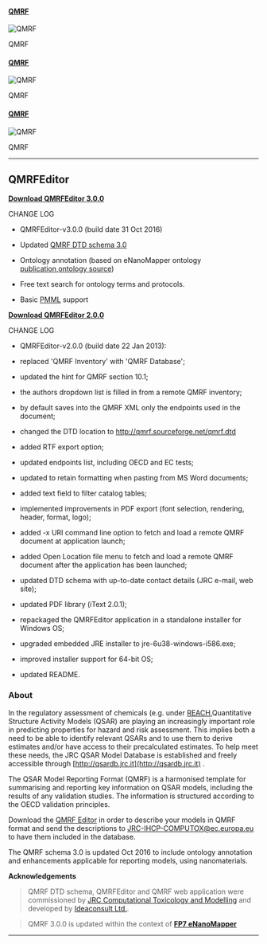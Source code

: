 #### [QMRF][qmrf1]

![QMRF](images/qmrf1.png "QMRF") 

QMRF

#### [QMRF][qmrf2]

![QMRF](images/qmrf2.png "QMRF")

QMRF

#### [QMRF][qmrf3]

![QMRF](images/qmrf3.png "QMRF")

QMRF

[qmrf1]: index.html
[qmrf2]: index.html
[qmrf3]: index.html

---

## QMRFEditor

**[Download QMRFEditor 3.0.0](https://sourceforge.net/projects/qmrf/files/QMRF%20Editor/3.0.0/)**

CHANGE LOG

* QMRFEditor-v3.0.0 (build date 31 Oct 2016)

* Updated [QMRF DTD schema 3.0](http://qmrf.sourceforge.net/qmrf3.0.0.dtd) 

* Ontology annotation (based on eNanoMapper ontology [publication](http://www.jbiomedsem.com/content/6/1/10/),[ontology source](https://github.com/enanomapper/ontologies))

* Free text search for ontology terms and protocols.

* Basic [PMML](https://en.wikipedia.org/wiki/Predictive_Model_Markup_Language) support

**[Download QMRFEditor 2.0.0](https://sourceforge.net/projects/qmrf/files/QMRF%20Editor/2.0.0/)**

CHANGE LOG

* QMRFEditor-v2.0.0 (build date 22 Jan 2013):

* replaced 'QMRF Inventory' with 'QMRF Database';

* updated the hint for QMRF section 10.1;

* the authors dropdown list is filled in from a remote QMRF inventory;

 * by default  saves into  the QMRF  XML only  the endpoints  used in  the  document;

* changed the DTD location to http://qmrf.sourceforge.net/qmrf.dtd

* added RTF export option;

* updated endpoints list, including OECD and EC tests;

* updated to retain formatting when pasting from MS Word documents;

* added text field to filter catalog tables;

* implemented improvements in PDF export (font selection, rendering, header,    format, logo);

* added  -x  URI command line  option to fetch and  load  a  remote  QMRF document at application launch;

* added Open Location file menu to fetch and load  a  remote  QMRF  document  after the application has been launched;

* updated DTD schema with up-to-date contact details (JRC e-mail, web site);

* updated PDF library (iText 2.0.1);

* repackaged  the QMRFEditor  application  in  a  standalone  installer for  Windows OS;

* upgraded embedded JRE installer to jre-6u38-windows-i586.exe;

* improved installer support for 64-bit OS;

* updated README.


### About

In the regulatory assessment of chemicals (e.g. under [REACH](http://tinyurl.com/eureach),Quantitative Structure Activity Models (QSAR) are playing an increasingly important role in predicting properties for hazard and risk assessment. This implies both a need to be able to identify relevant QSARs and to use them to derive estimates and/or have access to their precalculated estimates. To help meet these needs, the JRC QSAR Model Database is established and freely accessible through [http://qsardb.jrc.it](http://qsardb.jrc.it) . 

The QSAR Model Reporting Format (QMRF) is a harmonised template for summarising and reporting key information on QSAR models, including the results of any validation studies. The information is structured according to the OECD validation principles.

Download the [QMRF Editor](https://sourceforge.net/projects/qmrf/files/QMRF%20Editor/) in order to describe your models in QMRF format and send the descriptions to JRC-IHCP-COMPUTOX@ec.europa.eu  to have them included in the database. 

The QMRF schema 3.0 is updated Oct 2016 to include ontology annotation and enhancements applicable for reporting models, using nanomaterials.

**Acknowledgements**
    
>QMRF DTD schema, QMRFEditor and QMRF web application were commissioned by [JRC Computational Toxicology and Modelling](https://eurl-ecvam.jrc.ec.europa.eu/laboratories-research/predictive_toxicology/qsar_tools/QRF) and developed by [Ideaconsult Ltd.](http://www.ideaconsult.net).

>QMRF 3.0.0 is updated within the context of [**FP7 eNanoMapper**](http://enanomapper.net)

---







